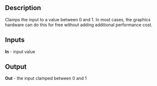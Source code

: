 ## Description
Clamps the input to a value between 0 and 1. In most cases, the graphics hardware can do this for free without adding additional performance cost.

## Inputs
**In** - input value

## Output
**Out** - the input clamped between 0 and 1
